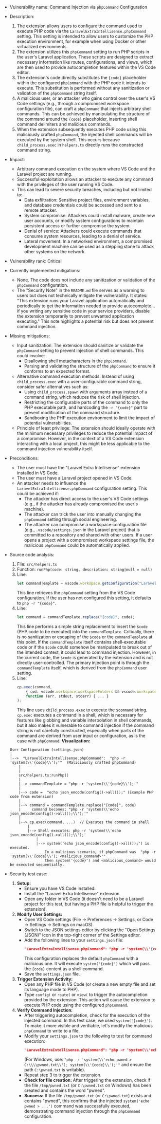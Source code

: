 * Vulnerability name: Command Injection via `phpCommand` Configuration
* Description:
    1. The extension allows users to configure the command used to execute PHP code via the `LaravelExtraIntellisense.phpCommand` setting. This setting is intended to allow users to customize the PHP execution environment, for example when using Docker or other virtualized environments.
    2. The extension utilizes this `phpCommand` setting to run PHP scripts in the user's Laravel application. These scripts are designed to extract necessary information like routes, configurations, and views, which are then used to provide autocompletion features within the VS Code editor.
    3. The extension's code directly substitutes the `{code}` placeholder within the configured `phpCommand` with the PHP code it intends to execute. This substitution is performed without any sanitization or validation of the `phpCommand` string itself.
    4. A malicious user, or an attacker who gains control over the user's VS Code settings (e.g., through a compromised workspace configuration file), can craft a `phpCommand` that injects arbitrary shell commands. This can be achieved by manipulating the structure of the command around the `{code}` placeholder, inserting shell command delimiters and malicious commands.
    5. When the extension subsequently executes PHP code using this maliciously crafted `phpCommand`, the injected shell commands will be executed by the system shell. This occurs because `child_process.exec` in `helpers.ts` directly runs the constructed command string.
* Impact:
    - Arbitrary command execution on the system where VS Code and the Laravel project are running.
    - Successful exploitation allows an attacker to execute any command with the privileges of the user running VS Code.
    - This can lead to severe security breaches, including but not limited to:
        - Data exfiltration: Sensitive project files, environment variables, and database credentials could be accessed and sent to a remote attacker.
        - System compromise: Attackers could install malware, create new user accounts, or modify system configurations to maintain persistent access or further compromise the system.
        - Denial of service: Attackers could execute commands that consume system resources, leading to a denial of service.
        - Lateral movement: In a networked environment, a compromised development machine can be used as a stepping stone to attack other systems on the network.
* Vulnerability rank: Critical
* Currently implemented mitigations:
    - None. The code does not include any sanitization or validation of the `phpCommand` configuration.
    - The "Security Note" in the `README.md` file serves as a warning to users but does not technically mitigate the vulnerability. It states: "This extension runs your Laravel application automatically and periodically to get the information needed to provide autocomplete... if you writing any sensitive code in your service providers, disable the extension temporarily to prevent unwanted application executing." This note highlights a potential risk but does not prevent command injection.
* Missing mitigations:
    - Input sanitization: The extension should sanitize or validate the `phpCommand` setting to prevent injection of shell commands. This could involve:
        - Disallowing shell metacharacters in the `phpCommand`.
        - Parsing and validating the structure of the `phpCommand` to ensure it conforms to an expected format.
    - Alternative command execution methods: Instead of using `child_process.exec` with a user-configurable command string, consider safer alternatives such as:
        - Using `child_process.spawn` with arguments array instead of a command string, which reduces the risk of shell injection.
        - Restricting the configurable parts of the command to only the PHP executable path, and hardcoding the `-r "{code}"` part to prevent modification of the command structure.
        - Sandboxing the PHP execution environment to limit the impact of potential vulnerabilities.
    - Principle of least privilege: The extension should ideally operate with the minimum necessary privileges to reduce the potential impact of a compromise. However, in the context of a VS Code extension interacting with a local project, this might be less applicable to the command injection vulnerability itself.
* Preconditions:
    - The user must have the "Laravel Extra Intellisense" extension installed in VS Code.
    - The user must have a Laravel project opened in VS Code.
    - An attacker needs to influence the `LaravelExtraIntellisense.phpCommand` configuration setting. This could be achieved if:
        - The attacker has direct access to the user's VS Code settings (e.g., if the attacker has already compromised the user's machine).
        - The attacker can trick the user into manually changing the `phpCommand` setting through social engineering.
        - The attacker can compromise a workspace configuration file (e.g., `.vscode/settings.json` in the Laravel project) that is committed to a repository and shared with other users. If a user opens a project with a compromised workspace settings file, the malicious `phpCommand` could be automatically applied.
* Source code analysis:
    1. File: `src/helpers.ts`
    2. Function: `runPhp(code: string, description: string|null = null)`
    3. Line:
        ```typescript
        let commandTemplate = vscode.workspace.getConfiguration("LaravelExtraIntellisense").get<string>('phpCommand') ?? "php -r \"{code}\"";
        ```
        This line retrieves the `phpCommand` setting from the VS Code configuration. If the user has not configured this setting, it defaults to `php -r "{code}"`.
    4. Line:
        ```typescript
        let command = commandTemplate.replace("{code}", code);
        ```
        This line performs a simple string replacement to insert the `$code` (PHP code to be executed) into the `commandTemplate`. Critically, there is no sanitization or escaping of the `$code` or the `commandTemplate` at this point. If the `commandTemplate` itself contains shell-executable code or if the `$code` could somehow be manipulated to break out of the intended context, it could lead to command injection. However, in the current code, the `$code` is generated by the extension and is not directly user-controlled. The primary injection point is through the `commandTemplate` itself, which is derived from the `phpCommand` user setting.
    5. Line:
        ```typescript
        cp.exec(command,
            { cwd: vscode.workspace.workspaceFolders && vscode.workspace.workspaceFolders.length > 0 ? vscode.workspace.workspaceFolders[0].uri.fsPath : undefined },
            function (err, stdout, stderr) { ... }
        );
        ```
        This line uses `child_process.exec` to execute the `$command` string. `cp.exec` executes a command in a shell, which is necessary for features like globbing and variable interpolation in shell commands, but it also makes it vulnerable to command injection if the command string is not carefully constructed, especially when parts of the command are derived from user input or configuration, as is the case with `phpCommand`.
    **Visualization:**

    ```
    User Configuration (settings.json)
    |
    |-->  "LaravelExtraIntellisense.phpCommand":  "php -r 'system(\\'{code}\\');'"  (Maliciously crafted phpCommand)
        |
        |
        src/helpers.ts:runPhp()
        |
        |--> commandTemplate = "php -r 'system(\\'{code}\\');'"
        |
        |--> code =  "echo json_encode(config()->all());" (Example PHP code from extension)
        |
        |--> command = commandTemplate.replace("{code}", code)
        |     command becomes: "php -r 'system(\\'echo json_encode(config()->all());\\');'"
        |
        |--> cp.exec(command, ...)  // Executes the command in shell
            |
            |--> Shell executes: php -r 'system(\\'echo json_encode(config()->all());\\');'
                |
                |--> system('echo json_encode(config()->all());') is executed.
                    In a malicious scenario, if phpCommand was  "php -r 'system(\\'{code}\\'); <malicious_command>'"
                    then system('{code}') and <malicious_command> would be executed sequentially.
    ```

* Security test case:
    1. **Setup:**
        - Ensure you have VS Code installed.
        - Install the "Laravel Extra Intellisense" extension.
        - Open any folder in VS Code (it doesn't need to be a Laravel project for this test, but having a PHP file is helpful to trigger the extension).
    2. **Modify User Settings:**
        - Open VS Code settings (File -> Preferences -> Settings, or Code -> Settings -> Settings on macOS).
        - Switch to the JSON settings editor by clicking the "Open Settings (JSON)" icon in the top-right corner of the Settings editor.
        - Add the following lines to your `settings.json` file:
            ```json
            "LaravelExtraIntellisense.phpCommand": "php -r 'system(\\'{code}\\');'"
            ```
            This configuration replaces the default `phpCommand` with a malicious one. It will execute `system('{code}')` which will pass the `{code}` content as a shell command.
        - Save the `settings.json` file.
    3. **Trigger Extension Activity:**
        - Open any PHP file in VS Code (or create a new empty file and set its language mode to PHP).
        - Type `config(` or `route(` or `view(` to trigger the autocompletion provided by the extension. This action will cause the extension to execute PHP code using the configured `phpCommand`.
    4. **Verify Command Injection:**
        - After triggering autocompletion, check for the execution of the injected command. In this test case, we used `system('{code}')`. To make it more visible and verifiable, let's modify the malicious `phpCommand` to write to a file.
        - Modify your `settings.json` to the following to test for command execution:
            ```json
            "LaravelExtraIntellisense.phpCommand": "php -r 'system(\\'echo pwned > /tmp/pwned.txt\\'); system(\\'{code}\\');'"
            ```
            (For Windows, use: `"php -r 'system(\\'echo pwned > C:\\\\pwned.txt\\'); system(\\'{code}\\');'"` and ensure the path `C:\pwned.txt` is writable).
        - Repeat step 3 to trigger the extension.
        - **Check for file creation:** After triggering the extension, check if the file `/tmp/pwned.txt` (or `C:\pwned.txt` on Windows) has been created and contains the word "pwned".
        - **Success:** If the file `/tmp/pwned.txt` (or `C:\pwned.txt`) exists and contains "pwned", this confirms that the injected `system('echo pwned > ...')` command was successfully executed, demonstrating command injection through the `phpCommand` configuration.
